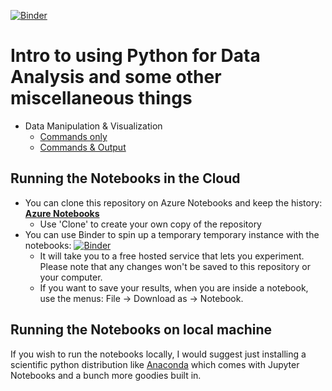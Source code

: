 [![Binder](https://beta.mybinder.org/badge.svg)](https://beta.mybinder.org/v2/gh/marcolussetti/python4data2017/master)

# Intro to using Python for Data Analysis and some other miscellaneous things
- Data Manipulation & Visualization
    - [Commands only](Data.ipynb)
    - [Commands & Output](Data-Filled.ipynb)

## Running the Notebooks in the Cloud
- You can clone this repository on Azure Notebooks and keep the history: __[Azure Notebooks](https://notebooks.azure.com/marcolussetti/libraries/python4data2017)__
    - Use 'Clone' to create your own copy of the repository
- You can use Binder to spin up a temporary temporary instance with the notebooks: [![Binder](https://beta.mybinder.org/badge.svg)](https://beta.mybinder.org/v2/gh/marcolussetti/python4data2017/master)
    - It will take you to a free hosted service that lets you experiment. Please note that any changes won't be saved to this repository or your computer.
    - If you want to save your results, when you are inside a notebook, use the menus: File -> Download as -> Notebook.

## Running the Notebooks on local machine
If you wish to run the notebooks locally, I would suggest just installing a scientific python distribution like [Anaconda](https://www.anaconda.com/download/) which comes with Jupyter Notebooks and a bunch more goodies built in.
